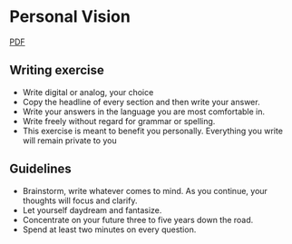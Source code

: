 # Personal Vision

[PDF](https://raw.githubusercontent.com/gabrielheinrich/ccl-lessons/master/intro/Personal_Vision.pdf)

## Writing exercise

- Write digital or analog, your choice
- Copy the headline of every section and then write your answer.
- Write your answers in the language you are most comfortable in.
- Write freely without regard for grammar or spelling.
- This exercise is meant to benefit you personally. Everything you write will
  remain private to you

## Guidelines

- Brainstorm, write whatever comes to mind. As you continue, your thoughts will focus and clarify.
- Let yourself daydream and fantasize.
- Concentrate on your future three to five years down the road.
- Spend at least two minutes on every question.
